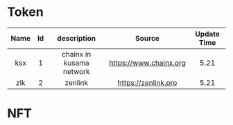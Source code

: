 # Token 
| Name | Id | description | Source | Update Time | 
| :--: | :-: | :--------: | :----: | :---------: |
|  ksx |  1  | chainx in kusama network | https://www.chainx.org | 5.21 | 
|  zlk |  2  | zenlink | https://zenlink.pro | 5.21 | 




# NFT
